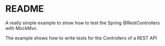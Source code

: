 # README #

A really simple example to show how to test the Spring @RestControllers with MockMvc.

The example shows how to write tests for the Controllers of a REST API